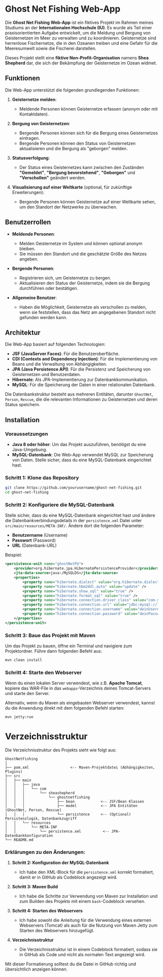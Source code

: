 # Ghost Net Fishing Web-App

Die **Ghost Net Fishing Web-App** ist ein fiktives Projekt im Rahmen meines Studiums an der **Internationalen Hochschule (IU)**. Es wurde als Teil einer praxisorientierten Aufgabe entwickelt, um die Meldung und Bergung von Geisternetzen im Meer zu verwalten und zu koordinieren. Geisternetze sind herrenlose Fischernetze, die in den Ozeanen treiben und eine Gefahr für die Meeresumwelt sowie die Fischerei darstellen.

Dieses Projekt stellt eine **fiktive Non-Profit-Organisation** namens **Shea Shepherd** dar, die sich der Bekämpfung der Geisternetze im Ozean widmet.

## Funktionen

Die Web-App unterstützt die folgenden grundlegenden Funktionen:

1. **Geisternetze melden**:  
   - Meldende Personen können Geisternetze erfassen (anonym oder mit Kontaktdaten).

2. **Bergung von Geisternetzen**:  
   - Bergende Personen können sich für die Bergung eines Geisternetzes eintragen.  
   - Bergende Personen können den Status von Geisternetzen aktualisieren und die Bergung als "geborgen" melden.

3. **Statusverfolgung**:  
   - Der Status eines Geisternetzes kann zwischen den Zuständen **"Gemeldet"**, **"Bergung bevorstehend"**, **"Geborgen"** und **"Verschollen"** geändert werden.

4. **Visualisierung auf einer Weltkarte** (optional, für zukünftige Erweiterungen):  
   - Bergende Personen können Geisternetze auf einer Weltkarte sehen, um den Standort der Netzwerke zu überwachen.

## Benutzerrollen

- **Meldende Personen**:  
  - Melden Geisternetze im System und können optional anonym bleiben.  
  - Sie müssen den Standort und die geschätzte Größe des Netzes angeben.

- **Bergende Personen**:  
  - Registrieren sich, um Geisternetze zu bergen.  
  - Aktualisieren den Status der Geisternetze, indem sie die Bergung durchführen oder bestätigen.

- **Allgemeine Benutzer**:  
  - Haben die Möglichkeit, Geisternetze als verschollen zu melden, wenn sie feststellen, dass das Netz am angegebenen Standort nicht gefunden werden kann.

## Architektur

Die Web-App basiert auf folgenden Technologien:

- **JSF (JavaServer Faces)**: Für die Benutzeroberfläche.
- **CDI (Contexts and Dependency Injection)**: Für die Implementierung von Beans und die Verwaltung von Abhängigkeiten.
- **JPA (Java Persistence API)**: Für die Persistenz und Speicherung von Geisternetzen und Benutzerdaten.
- **Hibernate**: Als JPA-Implementierung zur Datenbankkommunikation.
- **MySQL**: Für die Speicherung der Daten in einer relationalen Datenbank.

Die Datenbankstruktur besteht aus mehreren Entitäten, darunter `GhostNet`, `Person`, `Rescue`, die die relevanten Informationen zu Geisternetzen und deren Status speichern.

## Installation

### Voraussetzungen

- **Java 8 oder höher**: Um das Projekt auszuführen, benötigst du eine Java-Umgebung.
- **MySQL-Datenbank**: Die Web-App verwendet MySQL zur Speicherung von Daten. Stelle sicher, dass du eine MySQL-Datenbank eingerichtet hast.

### Schritt 1: Klone das Repository

```bash
git clone https://github.com/yourusername/ghost-net-fishing.git
cd ghost-net-fishing
```

### Schritt 2: Konfiguriere die MySQL-Datenbank

Stelle sicher, dass du eine MySQL-Datenbank eingerichtet hast und ändere die Datenbankverbindungsdetails in der `persistence.xml` Datei unter `src/main/resources/META-INF/`. Ändere dort die folgenden Parameter:

- **Benutzername** (Username)
- **Passwort** (Password)
- **URL** (Datenbank-URL)

Beispiel:
```xml
<persistence-unit name="ghostNetPU">
    <provider>org.hibernate.jpa.HibernatePersistenceProvider</provider>
    <jta-data-source>java:/MySQLDS</jta-data-source>
    <properties>
        <property name="hibernate.dialect" value="org.hibernate.dialect.MySQLDialect" />
        <property name="hibernate.hbm2ddl.auto" value="update" />
        <property name="hibernate.show_sql" value="true" />
        <property name="hibernate.format_sql" value="true" />
        <property name="hibernate.connection.driver_class" value="com.mysql.cj.jdbc.Driver" />
        <property name="hibernate.connection.url" value="jdbc:mysql://localhost:3306/ghostnetfishing" />
        <property name="hibernate.connection.username" value="deinUsername" />
        <property name="hibernate.connection.password" value="deinPasswort" />
    </properties>
</persistence-unit>
```
### Schritt 3: Baue das Projekt mit Maven

Um das Projekt zu bauen, öffne ein Terminal und navigiere zum Projektordner. Führe dann folgenden Befehl aus:

```bash
mvn clean install
```

### Schritt 4: Starte den Webserver

Wenn du einen lokalen Server verwendest, wie z.B. **Apache Tomcat**, kopiere das WAR-File in das `webapps`-Verzeichnis deines Tomcat-Servers und starte den Server.

Alternativ, wenn du Maven als eingebauten Webserver verwendest, kannst du die Anwendung direkt mit dem folgenden Befehl starten:

```bash
mvn jetty:run
```

# Verzeichnisstruktur

Die Verzeichnisstruktur des Projekts sieht wie folgt aus:

```
GhostNetFishing
│
├── pom.xml                   <-- Maven-Projektdatei (Abhängigkeiten, Plugins)
├── src
│   ├── main
│   │   ├── java
│   │   │   └── com
│   │   │       └── sheashepherd
│   │   │           └── ghostnetfishing
│   │   │               ├── bean            <-- JSF/Bean Klassen
│   │   │               ├── model           <-- JPA Entitäten (GhostNet, Person, Rescue)
│   │   │               └── persistence     <-- (Optional) Persistenzlogik, Datenbankzugriff
│   │   └── resources
│   │       └── META-INF
│   │           └── persistence.xml          <-- JPA-Datenbankkonfiguration
└── README.md
```

### Erklärungen zu den Änderungen:

1. **Schritt 2: Konfiguration der MySQL-Datenbank**  
   - Ich habe den XML-Block für die `persistence.xml` korrekt formatiert, damit er in GitHub als Codeblock angezeigt wird.

2. **Schritt 3: Maven Build**  
   - Ich habe die Schritte zur Verwendung von Maven zur Installation und zum Builden des Projekts mit einem `bash`-Codeblock versehen.

3. **Schritt 4: Starten des Webservers**  
   - Ich habe sowohl die Anleitung für die Verwendung eines externen Webservers (Tomcat) als auch für die Nutzung von Maven Jetty zum Starten des Webservers hinzugefügt.

4. **Verzeichnisstruktur**  
   - Die Verzeichnisstruktur ist in einem Codeblock formatiert, sodass sie in GitHub als Code und nicht als normalen Text angezeigt wird.

Mit dieser Formatierung solltest du die Datei in GitHub richtig und übersichtlich anzeigen können.

